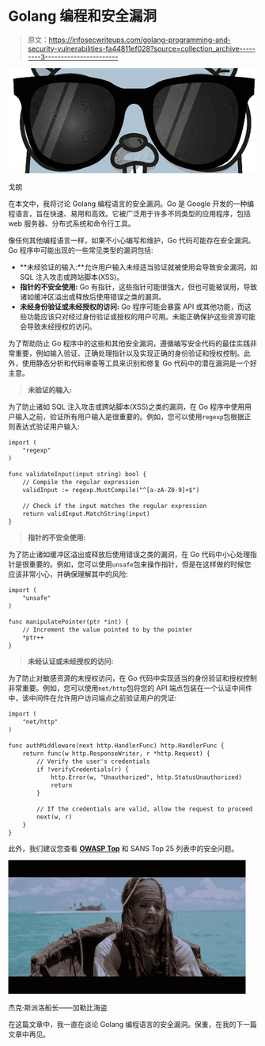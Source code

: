 # Golang 编程和安全漏洞

> 原文：<https://infosecwriteups.com/golang-programming-and-security-vulnerabilities-fa44811ef028?source=collection_archive---------3----------------------->

![](img/e547d76e36e96e65479239916c441362.png)

戈朗

在本文中，我将讨论 Golang 编程语言的安全漏洞。Go 是 Google 开发的一种编程语言，旨在快速、易用和高效。它被广泛用于许多不同类型的应用程序，包括 web 服务器、分布式系统和命令行工具。

像任何其他编程语言一样，如果不小心编写和维护，Go 代码可能存在安全漏洞。Go 程序中可能出现的一些常见类型的漏洞包括:

*   **未经验证的输入:**允许用户输入未经适当验证就被使用会导致安全漏洞，如 SQL 注入攻击或跨站脚本(XSS)。
*   **指针的不安全使用:** Go 有指针，这些指针可能很强大，但也可能被误用，导致诸如缓冲区溢出或释放后使用错误之类的漏洞。
*   **未经身份验证或未经授权的访问:** Go 程序可能会暴露 API 或其他功能，而这些功能应该只对经过身份验证或授权的用户可用。未能正确保护这些资源可能会导致未经授权的访问。

为了帮助防止 Go 程序中的这些和其他安全漏洞，遵循编写安全代码的最佳实践非常重要，例如输入验证、正确处理指针以及实现正确的身份验证和授权控制。此外，使用静态分析和代码审查等工具来识别和修复 Go 代码中的潜在漏洞是一个好主意。

> **未验证的输入:**

为了防止诸如 SQL 注入攻击或跨站脚本(XSS)之类的漏洞，在 Go 程序中使用用户输入之前，验证所有用户输入是很重要的。例如，您可以使用`regexp`包根据正则表达式验证用户输入:

```
import (
    "regexp"
)

func validateInput(input string) bool {
    // Compile the regular expression
    validInput := regexp.MustCompile("^[a-zA-Z0-9]+$")

    // Check if the input matches the regular expression
    return validInput.MatchString(input)
}
```

> **指针的不安全使用:**

为了防止诸如缓冲区溢出或释放后使用错误之类的漏洞，在 Go 代码中小心处理指针是很重要的。例如，您可以使用`unsafe`包来操作指针，但是在这样做的时候您应该非常小心，并确保理解其中的风险:

```
import (
    "unsafe"
)

func manipulatePointer(ptr *int) {
    // Increment the value pointed to by the pointer
    *ptr++
}
```

> **未经认证或未经授权的访问:**

为了防止对敏感资源的未授权访问，在 Go 代码中实现适当的身份验证和授权控制非常重要。例如，您可以使用`net/http`包将您的 API 端点包装在一个认证中间件中，该中间件在允许用户访问端点之前验证用户的凭证:

```
import (
    "net/http"
)

func authMiddleware(next http.HandlerFunc) http.HandlerFunc {
    return func(w http.ResponseWriter, r *http.Request) {
        // Verify the user's credentials
        if !verifyCredentials(r) {
            http.Error(w, "Unauthorized", http.StatusUnauthorized)
            return
        }

        // If the credentials are valid, allow the request to proceed
        next(w, r)
    }
}
```

此外，我们建议您查看 [**OWASP Top**](https://owasp.org/www-project-mobile-top-10/) 和 SANS Top 25 列表中的安全问题。

![](img/8a67b1ede36715b5fd97d99fe6305d3a.png)

杰克·斯派洛船长——加勒比海盗

在这篇文章中，我一直在谈论 Golang 编程语言的安全漏洞。保重，在我的下一篇文章中再见。